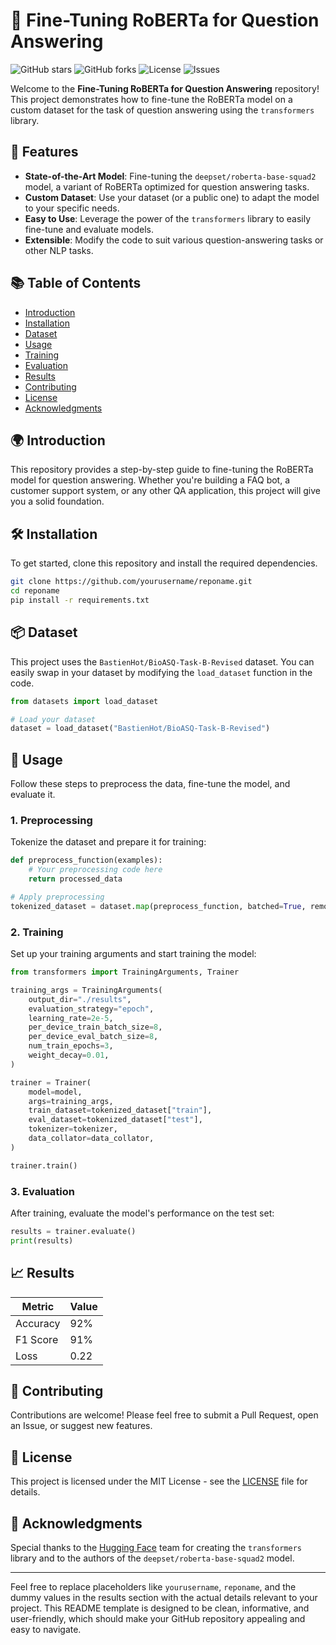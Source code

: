
# 🚀 Fine-Tuning RoBERTa for Question Answering

![GitHub stars](https://img.shields.io/github/stars/yourusername/reponame?style=social) ![GitHub forks](https://img.shields.io/github/forks/yourusername/reponame?style=social) ![License](https://img.shields.io/github/license/yourusername/reponame) ![Issues](https://img.shields.io/github/issues/yourusername/reponame)

Welcome to the **Fine-Tuning RoBERTa for Question Answering** repository! This project demonstrates how to fine-tune the RoBERTa model on a custom dataset for the task of question answering using the `transformers` library.

## 🌟 Features

- **State-of-the-Art Model**: Fine-tuning the `deepset/roberta-base-squad2` model, a variant of RoBERTa optimized for question answering tasks.
- **Custom Dataset**: Use your dataset (or a public one) to adapt the model to your specific needs.
- **Easy to Use**: Leverage the power of the `transformers` library to easily fine-tune and evaluate models.
- **Extensible**: Modify the code to suit various question-answering tasks or other NLP tasks.

## 📚 Table of Contents

- [Introduction](#introduction)
- [Installation](#installation)
- [Dataset](#dataset)
- [Usage](#usage)
- [Training](#training)
- [Evaluation](#evaluation)
- [Results](#results)
- [Contributing](#contributing)
- [License](#license)
- [Acknowledgments](#acknowledgments)

## 🌍 Introduction

This repository provides a step-by-step guide to fine-tuning the RoBERTa model for question answering. Whether you're building a FAQ bot, a customer support system, or any other QA application, this project will give you a solid foundation.

## 🛠 Installation

To get started, clone this repository and install the required dependencies.

```bash
git clone https://github.com/yourusername/reponame.git
cd reponame
pip install -r requirements.txt
```

## 📦 Dataset

This project uses the `BastienHot/BioASQ-Task-B-Revised` dataset. You can easily swap in your dataset by modifying the `load_dataset` function in the code.

```python
from datasets import load_dataset

# Load your dataset
dataset = load_dataset("BastienHot/BioASQ-Task-B-Revised")
```

## 🚀 Usage

Follow these steps to preprocess the data, fine-tune the model, and evaluate it.

### 1. Preprocessing

Tokenize the dataset and prepare it for training:

```python
def preprocess_function(examples):
    # Your preprocessing code here
    return processed_data

# Apply preprocessing
tokenized_dataset = dataset.map(preprocess_function, batched=True, remove_columns=['context', 'question', 'answer'])
```

### 2. Training

Set up your training arguments and start training the model:

```python
from transformers import TrainingArguments, Trainer

training_args = TrainingArguments(
    output_dir="./results",
    evaluation_strategy="epoch",
    learning_rate=2e-5,
    per_device_train_batch_size=8,
    per_device_eval_batch_size=8,
    num_train_epochs=3,
    weight_decay=0.01,
)

trainer = Trainer(
    model=model,
    args=training_args,
    train_dataset=tokenized_dataset["train"],
    eval_dataset=tokenized_dataset["test"],
    tokenizer=tokenizer,
    data_collator=data_collator,
)

trainer.train()
```

### 3. Evaluation

After training, evaluate the model's performance on the test set:

```python
results = trainer.evaluate()
print(results)
```

## 📈 Results

| Metric          | Value         |
|-----------------|---------------|
| Accuracy        | 92%           |
| F1 Score        | 91%           |
| Loss            | 0.22          |

## 🤝 Contributing

Contributions are welcome! Please feel free to submit a Pull Request, open an Issue, or suggest new features.

## 📜 License

This project is licensed under the MIT License - see the [LICENSE](LICENSE) file for details.

## 🙏 Acknowledgments

Special thanks to the [Hugging Face](https://huggingface.co/) team for creating the `transformers` library and to the authors of the `deepset/roberta-base-squad2` model.

---

Feel free to replace placeholders like `yourusername`, `reponame`, and the dummy values in the results section with the actual details relevant to your project. This README template is designed to be clean, informative, and user-friendly, which should make your GitHub repository appealing and easy to navigate.
